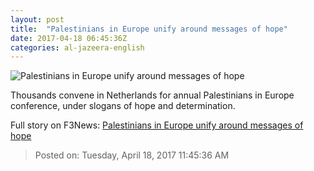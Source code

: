 ```yaml
---
layout: post
title:  "Palestinians in Europe unify around messages of hope"
date: 2017-04-18 06:45:36Z
categories: al-jazeera-english
---
```


![Palestinians in Europe unify around messages of hope](http://www.aljazeera.com/mritems/Images/2017/4/16/a2a57aa09f0846438b67587bfe932bde_18.jpg)

Thousands convene in Netherlands for annual Palestinians in Europe conference, under slogans of hope and determination.


Full story on F3News: [Palestinians in Europe unify around messages of hope](http://www.f3nws.com/n/eBkWTJ)

> Posted on: Tuesday, April 18, 2017 11:45:36 AM
